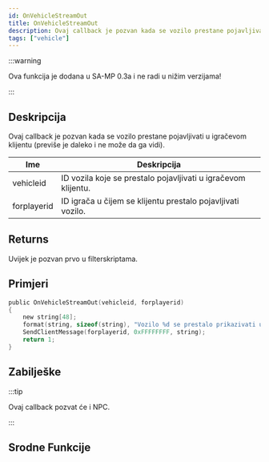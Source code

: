 ```yaml
---
id: OnVehicleStreamOut
title: OnVehicleStreamOut
description: Ovaj callback je pozvan kada se vozilo prestane pojavljivati u igračevom klijentu (previše je daleko i ne može da ga vidi).
tags: ["vehicle"]
---
```


:::warning

Ova funkcija je dodana u SA-MP 0.3a i ne radi u nižim verzijama!

:::

## Deskripcija

Ovaj callback je pozvan kada se vozilo prestane pojavljivati u igračevom klijentu (previše je daleko i ne može da ga vidi).

| Ime         | Deskripcija                                                   |
| ----------- | ------------------------------------------------------------- |
| vehicleid   | ID vozila koje se prestalo pojavljivati u igračevom klijentu. |
| forplayerid | ID igrača u čijem se klijentu prestalo pojavljivati vozilo.   |

## Returns

Uvijek je pozvan prvo u filterskriptama.

## Primjeri

```c
public OnVehicleStreamOut(vehicleid, forplayerid)
{
    new string[48];
    format(string, sizeof(string), "Vozilo %d se prestalo prikazivati u tvom klijentu", vehicleid);
    SendClientMessage(forplayerid, 0xFFFFFFFF, string);
    return 1;
}
```

## Zabilješke

:::tip

Ovaj callback pozvat će i NPC.

:::

## Srodne Funkcije
